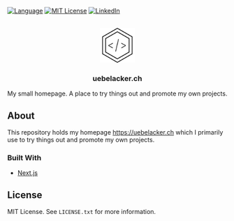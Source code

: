 <div id="top"></div>

<!-- [![Build][build-shield]][build-url]
[![Coverage][coverage-shield]][coverage-url] -->
[![Language][language-shield]][build-url]
[![MIT License][license-shield]][license-url]
[![LinkedIn][linkedin-shield]][linkedin-url]


<br />
<div align="center">
  <a href="https://github.com/uebelack/uebelacker.ch">
    <img src="public/logo.svg" alt="Logo" width="80" height="80">
  </a>

<h3 align="center">uebelacker.ch</h3>
  <p align="center">
    My small homepage. A place to try things out and promote my own projects.
  </p>
</div>

## About

This repository holds my homepage https://uebelacker.ch which I primarily use to try things out and promote my own projects.


### Built With

* [Next.js](https://nextjs.org/)


## License

MIT License. See `LICENSE.txt` for more information.


[build-shield]: https://img.shields.io/github/workflow/status/uebelack/uebelacker.ch/Build.svg?style=for-the-badge
[build-url]: https://github.com/uebelack/uebelacker.ch/actions/workflows/main.yml
[language-shield]: https://img.shields.io/github/languages/top/uebelack/uebelacker.ch.svg?style=for-the-badge
[language-url]: https://github.com/uebelack/uebelacker.ch
[coverage-shield]: https://img.shields.io/coveralls/github/uebelack/uebelacker.ch.svg?style=for-the-badge
[coverage-url]: https://coveralls.io/github/uebelack/uebelacker.ch
[license-shield]: https://img.shields.io/github/license/uebelack/uebelacker.ch.svg?style=for-the-badge
[license-url]: https://github.com/uebelack/uebelacker.ch/blob/master/LICENSE.txt
[linkedin-shield]: https://img.shields.io/badge/-LinkedIn-black.svg?style=for-the-badge&logo=linkedin&colorB=555
[linkedin-url]: https://linkedin.com/in/david-übelacker-600262222
